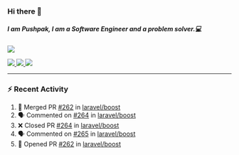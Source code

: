 ### Hi there 👋

##### I am Pushpak, I am a Software Engineer and a problem solver.💻

<a href='https://twitter.com/pushpak1300'><a href="https://pushpak1300.me/" target="_blank">
  <img src="https://img.shields.io/badge/website-%23E34F26.svg?&style=for-the-badge" />
</a> 
 
 <a href="https://twitter.com/pushpak1300" target="_blank">
  <img src="https://img.shields.io/badge/twitter-%231DA1F2.svg?&style=for-the-badge&logo=twitter&logoColor=white" />
</a> 

<a href="https://www.linkedin.com/in/pushpak-c-286b17b1/" target="_blank">
  <img src="https://img.shields.io/badge/linkedin-%230077B5.svg?&style=for-the-badge&logo=linkedin&logoColor=white" />
</a> 

<a href="https://dev.to/pushpak1300/" target="_blank">
  <img src="http://img.shields.io/badge/dev.to-gray?style=for-the-badge&logo=dev.to&?logoColor=white?logoWidth=100?label=" />
</a> 


</p>

---

### ⚡ Recent Activity

<!--START_SECTION:activity-->
1. 🎉 Merged PR [#262](https://github.com/laravel/boost/pull/262) in [laravel/boost](https://github.com/laravel/boost)
2. 🗣 Commented on [#264](https://github.com/laravel/boost/pull/264#issuecomment-3305674332) in [laravel/boost](https://github.com/laravel/boost)
3. ❌ Closed PR [#264](https://github.com/laravel/boost/pull/264) in [laravel/boost](https://github.com/laravel/boost)
4. 🗣 Commented on [#265](https://github.com/laravel/boost/issues/265#issuecomment-3305585205) in [laravel/boost](https://github.com/laravel/boost)
5. 💪 Opened PR [#262](https://github.com/laravel/boost/pull/262) in [laravel/boost](https://github.com/laravel/boost)
<!--END_SECTION:activity-->
